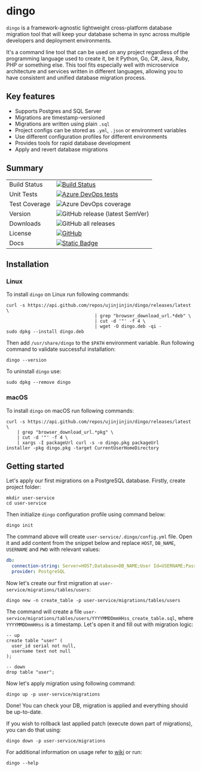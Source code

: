# dingo

`dingo` is a framework-agnostic lightweight cross-platform database migration tool that will keep your database schema in sync across multiple developers and deployment environments.

It's a command line tool that can be used on any project regardless of the programming language used to create it, be it Python, Go, C#, Java, Ruby, PHP or something else. This tool fits especially well with microservice architecture and services written in different languages, allowing you to have consistent and unified database migration process.

## Key features

- Supports Postgres and SQL Server
- Migrations are timestamp-versioned
- Migrations are written using plain `.sql`
- Project configs can be stored as `.yml`, `.json` or environment variables
- Use different configuration profiles for different environments
- Provides tools for rapid database development
- Apply and revert database migrations

## Summary

|               |                                                                                                                                                                                                       |
|---------------|-------------------------------------------------------------------------------------------------------------------------------------------------------------------------------------------------------|
| Build Status  | [![Build Status](https://dev.azure.com/ujinjinjin/Dingo/_apis/build/status%2FDingo.%20CLI?branchName=master)](https://dev.azure.com/ujinjinjin/Dingo/_build/latest?definitionId=15&branchName=master) |
| Unit Tests    | [![Azure DevOps tests](https://img.shields.io/azure-devops/tests/ujinjinjin/Dingo/12?label=Unit%20tests)](https://dev.azure.com/ujinjinjin/Dingo/_build/latest?definitionId=12&branchName=master)     |
| Test Coverage | ![Azure DevOps coverage](https://img.shields.io/azure-devops/coverage/ujinjinjin/dingo/20)                                                                                                            |
| Version       | ![GitHub release (latest SemVer)](https://img.shields.io/github/v/release/ujinjinjin/dingo)                                                                                                           |
| Downloads     | ![GitHub all releases](https://img.shields.io/github/downloads/ujinjinjin/dingo/total)                                                                                                                |
| License       | [![GitHub](https://img.shields.io/github/license/ujinjinjin/dingo)](https://github.com/Ujinjinjin/dingo/blob/master/LICENSE)                                                                          |
| Docs          | [![Static Badge](https://img.shields.io/badge/docs-wiki-blue)](https://ujinjinjin.github.io/dingo/dingo.html)                                                                                         |

## Installation

### Linux

To install `dingo` on Linux run following commands:

```shell
curl -s https://api.github.com/repos/ujinjinjin/dingo/releases/latest \
                                 | grep "browser_download_url.*deb" \
                                 | cut -d '"' -f 4 \
                                 | wget -O dingo.deb -qi -
sudo dpkg --install dingo.deb
```
Then add `/usr/share/dingo` to the `$PATH` environment variable. Run following command to validate successful installation:

```shell
dingo --version
```

To uninstall `dingo` use:

```shell
sudo dpkg --remove dingo
```

### macOS

To install `dingo` on macOS run following commands:

```shell
curl -s https://api.github.com/repos/ujinjinjin/dingo/releases/latest \
    | grep "browser_download_url.*pkg" \
    | cut -d '"' -f 4 \
    | xargs -I packageUrl curl -s -o dingo.pkg packageUrl
installer -pkg dingo.pkg -target CurrentUserHomeDirectory
```

## Getting started

Let's apply our first migrations on a PostgreSQL database. Firstly, create project folder:

```shell
mkdir user-service
cd user-service
```

Then initialize `dingo` configuration profile using command below:

```shell
dingo init
```

The command above will create `user-service/.dingo/config.yml` file. Open it and add content from the snippet below and replace `HOST`, `DB_NAME`, `USERNAME` and `PWD` with relevant values:

```yaml
db:
  connection-string: Server=HOST;Database=DB_NAME;User Id=USERNAME;Password=PWD;
  provider: PostgreSQL
```

Now let's create our first migration at `user-service/migrations/tables/users`:

```shell
dingo new -n create_table -p user-service/migrations/tables/users
```

The command will create a file `user-service/migrations/tables/users/YYYYMMDDmmHHss_create_table.sql`, where `YYYYMMDDmmHHss` is a timestamp. Let's open it and fill out with migration logic:

```postgresql
-- up
create table "user" (
  user_id serial not null,
  username text not null
);

-- down
drop table "user";
```

Now let's apply migration using following command:

```shell
dingo up -p user-service/migrations
```

Done! You can check your DB, migration is applied and everything should be up-to-date.

If you wish to rollback last applied patch (execute down part of migrations), you can do that using:
```shell
dingo down -p user-service/migrations
```

For additional information on usage refer to [wiki](https://ujinjinjin.github.io/dingo/dingo.html) or run:

```shell
dingo --help
```
